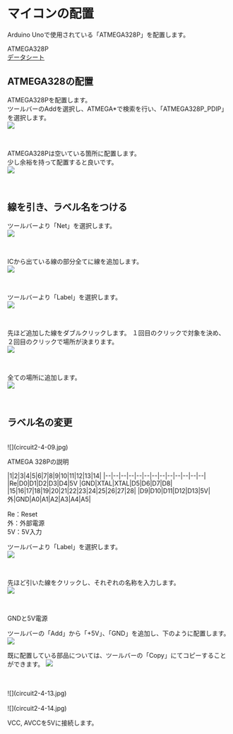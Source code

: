 # マイコンの配置

Arduino Unoで使用されている「ATMEGA328P」を配置します。

ATMEGA328P
<br>
[データシート](
http://www.atmel.com/images/Atmel-8271-8-bit-AVR-Microcontroller-ATmega48A-48PA-88A-88PA-168A-168PA-328-328P_datasheet_Complete.pdf)


## ATMEGA328の配置


ATMEGA328Pを配置します。
<br>
ツールバーのAddを選択し、ATMEGA*で検索を行い、「ATMEGA328P_PDIP」を選択します。
<br>
![](circuit2-4-02.jpg)

<br>

ATMEGA328Pは空いている箇所に配置します。
<br>
少し余裕を持って配置すると良いです。
<br>
![](circuit2-4-03.jpg)

<br>


## 線を引き、ラベル名をつける

ツールバーより「Net」を選択します。
<br>
![](circuit2-4-04.jpg)

<br>

ICから出ている線の部分全てに線を追加します。
<br>
![](circuit2-4-05.jpg)

<br>

ツールバーより「Label」を選択します。
<br>
![](circuit2-4-06.jpg)

<br>

先ほど追加した線をダブルクリックします。
１回目のクリックで対象を決め、２回目のクリックで場所が決まります。
<br>
![](circuit2-4-07.jpg)

<br>

全ての場所に追加します。
<br>
![](circuit2-4-08.jpg)

<br>



## ラベル名の変更

<br>
![](circuit2-4-09.jpg)

<br>

ATMEGA 328Pの説明

|1|2|3|4|5|6|7|8|9|10|11|12|13|14|
|--|--|--|--|--|--|--|--|--|--|--|--|--|
|Re|D0|D1|D2|D3|D4|5V   |GND|XTAL|XTAL|D5|D6|D7|D8|
|15|16|17|18|19|20|21|22|23|24|25|26|27|28|
|D9|D10|D11|D12|D13|5V|外|GND|A0|A1|A2|A3|A4|A5|

Re：Reset
<br>
外：外部電源
<br>
5V：5V入力

ツールバーより「Label」を選択します。
<br>
![](circuit2-4-10.jpg)

<br>

先ほど引いた線をクリックし、それぞれの名称を入力します。
<br>
![](circuit2-4-11.jpg)

<br>


GNDと5V電源

ツールバーの「Add」から「+5V」、「GND」を追加し、下のように配置します。
<br>
![](circuit2-4-12.jpg)

既に配置している部品については、ツールバーの「Copy」にてコピーすることができます。
![](circuit2-4-13-2.jpg)

<br>

<br>
![](circuit2-4-13.jpg)

<br>

<br>
![](circuit2-4-14.jpg)

<br>



VCC, AVCCを5Vに接続します。













